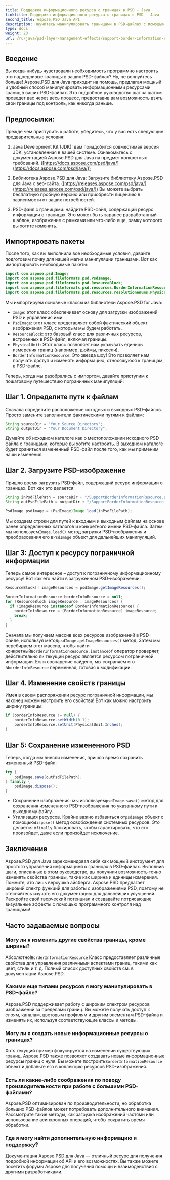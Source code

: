 ```yaml
---
title: Поддержка информационного ресурса о границах в PSD - Java
linktitle: Поддержка информационного ресурса о границах в PSD - Java
second_title: Aspose.PSD Java API
description: Научитесь манипулировать границами в PSD-файлах с помощью Aspose.PSD для Java. Научитесь изменять ширину границы, единицы измерения и многое другое, выполнив простые шаги. Усовершенствуйте свои PSD-проекты программно.
type: docs
weight: 23
url: /ru/java/psd-layer-management-effects/support-border-information-resource-psd/
---
```

## Введение

Вы когда-нибудь чувствовали необходимость программно настроить эти надоедливые границы в ваших PSD-файлах? Ну, не волнуйтесь больше! Aspose.PSD для Java приходит на помощь, предлагая мощный и удобный способ манипулировать информационными ресурсами границ в ваших PSD-файлах. Это подробное руководство шаг за шагом проведет вас через весь процесс, предоставив вам возможность взять свои границы под контроль, как никогда раньше.

## Предпосылки:

Прежде чем приступить к работе, убедитесь, что у вас есть следующие предварительные условия:

1. Java Development Kit (JDK): вам понадобится совместимая версия JDK, установленная в вашей системе. Ознакомьтесь с документацией Aspose.PSD для Java на предмет конкретных требований. ([https://docs.aspose.com/psd/java/](https://docs.aspose.com/psd/java/))

2. Библиотека Aspose.PSD для Java: Загрузите библиотеку Aspose.PSD для Java с веб-сайта. ([https://releases.aspose.com/psd/java/](https://releases.aspose.com/psd/java/)) Вы можете выбрать бесплатную пробную версию или приобрести лицензию в зависимости от ваших потребностей.

3. PSD-файл с границами: найдите PSD-файл, содержащий ресурс информации о границах. Это может быть заранее разработанный шаблон, изображение с рамками или что-либо еще, рамку которого вы хотите изменить.

## Импортировать пакеты

После того, как вы выполнили все необходимые условия, давайте подготовим почву для нашей магии манипуляции границами. Вот как импортировать необходимые пакеты:

```java
import com.aspose.psd.Image;
import com.aspose.psd.fileformats.psd.PsdImage;
import com.aspose.psd.fileformats.psd.ResourceBlock;
import com.aspose.psd.fileformats.psd.resources.BorderInformationResource;
import com.aspose.psd.fileformats.psd.resources.resolutionenums.PhysicalUnit;
```

Мы импортируем основные классы из библиотеки Aspose.PSD for Java:

- `Image`: этот класс обеспечивает основу для загрузки изображений PSD и управления ими.
- `PsdImage`: этот класс представляет собой фактический объект изображения PSD, с которым мы будем работать.
- `ResourceBlock`: это базовый класс для различных ресурсов, встроенных в PSD-файл, включая границы.
- `PhysicalUnit`: Этот класс позволяет нам указывать единицы измерения границ (например, дюймы, пиксели).
- `BorderInformationResource`: Это звезда шоу! Это позволяет нам получать доступ и изменять информацию, относящуюся к границам, в PSD-файле.

Теперь, когда мы разобрались с импортом, давайте приступим к пошаговому путешествию пограничных манипуляций:

## Шаг 1. Определите пути к файлам

Сначала определите расположение исходных и выходных PSD-файлов. Просто замените заполнители фактическими путями к файлам:

```java
String sourceDir = "Your Source Directory";
String outputDir = "Your Document Directory";
```

Думайте об исходном каталоге как о местоположении исходного PSD-файла с границами, которые вы хотите настроить. В выходном каталоге будет храниться измененный PSD-файл после того, как мы применим наши изменения.

## Шаг 2. Загрузите PSD-изображение

Пришло время загрузить PSD-файл, содержащий ресурс информации о границах. Вот как это делается:

```java
String inPsdFilePath = sourceDir + "/SupportBorderInformationResource.psd";
String outPsdFilePath = outputDir + "/SupportBorderInformationResource_output.psd";

PsdImage psdImage = (PsdImage)Image.load(inPsdFilePath);
```

 Мы создаем строки для путей к входным и выходным файлам на основе ранее определенных каталогов и конкретного имени PSD-файла. Затем мы используем`Image.load()` метод загрузки PSD-изображения и преобразования его в`PsdImage` объект для дальнейших манипуляций.

## Шаг 3: Доступ к ресурсу пограничной информации

Теперь самое интересное – доступ к пограничному информационному ресурсу! Вот как его найти в загруженном PSD-изображении:

```java
ResourceBlock[] imageResources = psdImage.getImageResources();

BorderInformationResource borderInfoResource = null;
for (ResourceBlock imageResource : imageResources) {
  if (imageResource instanceof BorderInformationResource) {
    borderInfoResource = (BorderInformationResource) imageResource;
    break;
  }
}
```

Сначала мы получаем массив всех ресурсов изображений в PSD-файле, используя метод`psdImage.getImageResources()` метод. Затем мы перебираем этот массив, чтобы найти конкретный`BorderInformationResource` .`instanceof` оператор проверяет, действительно ли текущий ресурс является ресурсом пограничной информации. Если совпадение найдено, мы сохраняем его в`borderInfoResource` переменная, готовая к модификации.

## Шаг 4. Изменение свойств границы

Имея в своем распоряжении ресурс пограничной информации, мы наконец можем настроить его свойства! Вот как можно настроить ширину границы:

```java
if (borderInfoResource != null) {
    borderInfoResource.setWidth(0.1);
    borderInfoResource.setUnit(PhysicalUnit.Inches);
}
```

## Шаг 5: Сохранение измененного PSD

Теперь, когда мы внесли изменения, пришло время сохранить измененный PSD-файл:

```java
try {
    psdImage.save(outPsdFilePath);
} finally {
    psdImage.dispose();
}
```

-  Сохранение изображения: мы используем`psdImage.save()` метод для сохранения измененного PSD-изображения по указанному пути к выходному файлу.
-  Утилизация ресурсов. Крайне важно избавиться от`psdImage` объект с помощью`dispose()` метод освобождения системных ресурсов. Это делается в`finally` блокировать, чтобы гарантировать, что это произойдет, даже если произойдет исключение.

## Заключение

Aspose.PSD для Java зарекомендовал себя как мощный инструмент для простого управления информацией о границах в PSD-файлах. Выполнив шаги, описанные в этом руководстве, вы получили возможность точно изменять свойства границы, такие как ширина и единицы измерения. Помните, это лишь верхушка айсберга. Aspose.PSD предлагает широкий спектр функций для работы с изображениями PSD, поэтому не стесняйтесь изучать его документацию для дальнейших улучшений. Раскройте свой творческий потенциал и создавайте потрясающие визуальные эффекты с помощью программного контроля над границами! 

## Часто задаваемые вопросы

### Могу ли я изменить другие свойства границы, кроме ширины?

 Абсолютно!`BorderInformationResource` Класс предоставляет различные свойства для управления различными аспектами границ, такими как цвет, стиль и т. д. Полный список доступных свойств см. в документации Aspose.PSD.

### Какими еще типами ресурсов я могу манипулировать в PSD-файле?

Aspose.PSD поддерживает работу с широким спектром ресурсов изображений за пределами границ. Вы можете получать доступ к слоям, каналам, цветовым профилям и другим элементам PSD-файла и изменять их, используя соответствующие классы и методы.

### Могу ли я создать новые информационные ресурсы о границах?

 Хотя текущий пример фокусируется на изменении существующих границ, Aspose.PSD также позволяет создавать новые информационные ресурсы границ с нуля. Вы можете построить`BorderInformationResource` объект и добавьте его в коллекцию ресурсов PSD-изображения.

### Есть ли какие-либо соображения по поводу производительности при работе с большими PSD-файлами?

Aspose.PSD оптимизирован по производительности, но обработка больших PSD-файлов может потребовать дополнительного внимания. Рассмотрите такие методы, как загрузка изображений частями или использование асинхронных операций, чтобы сократить время обработки.

### Где я могу найти дополнительную информацию и поддержку?

Документация Aspose.PSD для Java — отличный ресурс для получения подробной информации об API и его возможностях. Вы также можете посетить форумы Aspose для получения помощи и взаимодействия с другими разработчиками. 